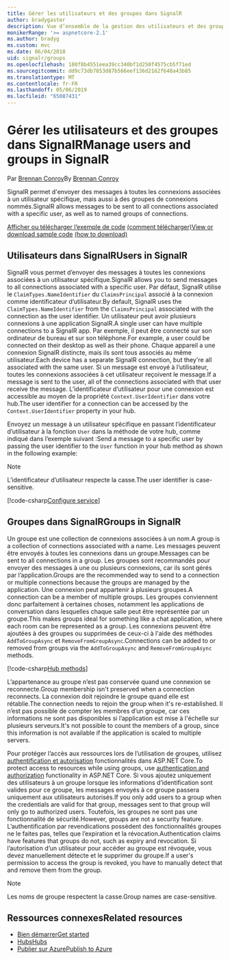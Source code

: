 ```yaml
---
title: Gérer les utilisateurs et des groupes dans SignalR
author: bradygaster
description: Vue d’ensemble de la gestion des utilisateurs et des groupes dans ASP.NET Core SignalR.
monikerRange: '>= aspnetcore-2.1'
ms.author: bradyg
ms.custom: mvc
ms.date: 06/04/2018
uid: signalr/groups
ms.openlocfilehash: 180f8b4551eea39cc340bf1d250f4575cb5f71ed
ms.sourcegitcommit: dd9c73db7853d87b566eef136d2162f648a43b85
ms.translationtype: MT
ms.contentlocale: fr-FR
ms.lasthandoff: 05/06/2019
ms.locfileid: "65087431"
---
```

# <a name="manage-users-and-groups-in-signalr"></a><span data-ttu-id="5d25a-103">Gérer les utilisateurs et des groupes dans SignalR</span><span class="sxs-lookup"><span data-stu-id="5d25a-103">Manage users and groups in SignalR</span></span>

<span data-ttu-id="5d25a-104">Par [Brennan Conroy](https://github.com/BrennanConroy)</span><span class="sxs-lookup"><span data-stu-id="5d25a-104">By [Brennan Conroy](https://github.com/BrennanConroy)</span></span>

<span data-ttu-id="5d25a-105">SignalR permet d'envoyer des messages à toutes les connexions associées à un utilisateur spécifique, mais aussi à des groupes de connexions nommés.</span><span class="sxs-lookup"><span data-stu-id="5d25a-105">SignalR allows messages to be sent to all connections associated with a specific user, as well as to named groups of connections.</span></span>

<span data-ttu-id="5d25a-106">[Afficher ou télécharger l’exemple de code](https://github.com/aspnet/AspNetCore.Docs/tree/master/aspnetcore/signalr/groups/sample/) [(comment télécharger)](xref:index#how-to-download-a-sample)</span><span class="sxs-lookup"><span data-stu-id="5d25a-106">[View or download sample code](https://github.com/aspnet/AspNetCore.Docs/tree/master/aspnetcore/signalr/groups/sample/) [(how to download)](xref:index#how-to-download-a-sample)</span></span>

## <a name="users-in-signalr"></a><span data-ttu-id="5d25a-107">Utilisateurs dans SignalR</span><span class="sxs-lookup"><span data-stu-id="5d25a-107">Users in SignalR</span></span>

<span data-ttu-id="5d25a-108">SignalR vous permet d’envoyer des messages à toutes les connexions associées à un utilisateur spécifique.</span><span class="sxs-lookup"><span data-stu-id="5d25a-108">SignalR allows you to send messages to all connections associated with a specific user.</span></span> <span data-ttu-id="5d25a-109">Par défaut, SignalR utilise le `ClaimTypes.NameIdentifier` du `ClaimsPrincipal` associé à la connexion comme identificateur d’utilisateur.</span><span class="sxs-lookup"><span data-stu-id="5d25a-109">By default, SignalR uses the `ClaimTypes.NameIdentifier` from the `ClaimsPrincipal` associated with the connection as the user identifier.</span></span> <span data-ttu-id="5d25a-110">Un utilisateur peut avoir plusieurs connexions à une application SignalR.</span><span class="sxs-lookup"><span data-stu-id="5d25a-110">A single user can have multiple connections to a SignalR app.</span></span> <span data-ttu-id="5d25a-111">Par exemple, il peut être connecté sur son ordinateur de bureau et sur son téléphone.</span><span class="sxs-lookup"><span data-stu-id="5d25a-111">For example, a user could be connected on their desktop as well as their phone.</span></span> <span data-ttu-id="5d25a-112">Chaque appareil a une connexion SignalR distincte, mais ils sont tous associés au même utilisateur.</span><span class="sxs-lookup"><span data-stu-id="5d25a-112">Each device has a separate SignalR connection, but they're all associated with the same user.</span></span> <span data-ttu-id="5d25a-113">Si un message est envoyé à l’utilisateur, toutes les connexions associées à cet utilisateur reçoivent le message.</span><span class="sxs-lookup"><span data-stu-id="5d25a-113">If a message is sent to the user, all of the connections associated with that user receive the message.</span></span> <span data-ttu-id="5d25a-114">L’identificateur d’utilisateur pour une connexion est accessible au moyen de la propriété `Context.UserIdentifier` dans votre hub.</span><span class="sxs-lookup"><span data-stu-id="5d25a-114">The user identifier for a connection can be accessed by the `Context.UserIdentifier` property in your hub.</span></span>

<span data-ttu-id="5d25a-115">Envoyez un message à un utilisateur spécifique en passant l’identificateur d’utilisateur à la fonction `User` dans la méthode de votre hub, comme indiqué dans l’exemple suivant :</span><span class="sxs-lookup"><span data-stu-id="5d25a-115">Send a message to a specific user by passing the user identifier to the `User` function in your hub method as shown in the following example:</span></span>

> [!NOTE]
> <span data-ttu-id="5d25a-116">L’identificateur d’utilisateur respecte la casse.</span><span class="sxs-lookup"><span data-stu-id="5d25a-116">The user identifier is case-sensitive.</span></span>

[!code-csharp[Configure service](groups/sample/hubs/chathub.cs?range=29-32)]

## <a name="groups-in-signalr"></a><span data-ttu-id="5d25a-117">Groupes dans SignalR</span><span class="sxs-lookup"><span data-stu-id="5d25a-117">Groups in SignalR</span></span>

<span data-ttu-id="5d25a-118">Un groupe est une collection de connexions associées à un nom.</span><span class="sxs-lookup"><span data-stu-id="5d25a-118">A group is a collection of connections associated with a name.</span></span> <span data-ttu-id="5d25a-119">Les messages peuvent être envoyés à toutes les connexions dans un groupe.</span><span class="sxs-lookup"><span data-stu-id="5d25a-119">Messages can be sent to all connections in a group.</span></span> <span data-ttu-id="5d25a-120">Les groupes sont recommandés pour envoyer des messages à une ou plusieurs connexions, car ils sont gérés par l’application.</span><span class="sxs-lookup"><span data-stu-id="5d25a-120">Groups are the recommended way to send to a connection or multiple connections because the groups are managed by the application.</span></span> <span data-ttu-id="5d25a-121">Une connexion peut appartenir à plusieurs groupes.</span><span class="sxs-lookup"><span data-stu-id="5d25a-121">A connection can be a member of multiple groups.</span></span> <span data-ttu-id="5d25a-122">Les groupes conviennent donc parfaitement à certaines choses, notamment les applications de conversation dans lesquelles chaque salle peut être représentée par un groupe.</span><span class="sxs-lookup"><span data-stu-id="5d25a-122">This makes groups ideal for something like a chat application, where each room can be represented as a group.</span></span> <span data-ttu-id="5d25a-123">Les connexions peuvent être ajoutées à des groupes ou supprimées de ceux-ci à l'aide des méthodes `AddToGroupAsync` et `RemoveFromGroupAsync`.</span><span class="sxs-lookup"><span data-stu-id="5d25a-123">Connections can be added to or removed from groups via the `AddToGroupAsync` and `RemoveFromGroupAsync` methods.</span></span>

[!code-csharp[Hub methods](groups/sample/hubs/chathub.cs?range=15-27)]

<span data-ttu-id="5d25a-124">L’appartenance au groupe n’est pas conservée quand une connexion se reconnecte.</span><span class="sxs-lookup"><span data-stu-id="5d25a-124">Group membership isn't preserved when a connection reconnects.</span></span> <span data-ttu-id="5d25a-125">La connexion doit rejoindre le groupe quand elle est rétablie.</span><span class="sxs-lookup"><span data-stu-id="5d25a-125">The connection needs to rejoin the group when it's re-established.</span></span> <span data-ttu-id="5d25a-126">Il n’est pas possible de compter les membres d’un groupe, car ces informations ne sont pas disponibles si l’application est mise à l'échelle sur plusieurs serveurs.</span><span class="sxs-lookup"><span data-stu-id="5d25a-126">It's not possible to count the members of a group, since this information is not available if the application is scaled to multiple servers.</span></span>

<span data-ttu-id="5d25a-127">Pour protéger l’accès aux ressources lors de l’utilisation de groupes, utilisez [authentification et autorisation](xref:signalr/authn-and-authz) fonctionnalités dans ASP.NET Core.</span><span class="sxs-lookup"><span data-stu-id="5d25a-127">To protect access to resources while using groups, use [authentication and authorization](xref:signalr/authn-and-authz) functionality in ASP.NET Core.</span></span> <span data-ttu-id="5d25a-128">Si vous ajoutez uniquement des utilisateurs à un groupe lorsque les informations d’identification sont valides pour ce groupe, les messages envoyés à ce groupe passera uniquement aux utilisateurs autorisés.</span><span class="sxs-lookup"><span data-stu-id="5d25a-128">If you only add users to a group when the credentials are valid for that group, messages sent to that group will only go to authorized users.</span></span> <span data-ttu-id="5d25a-129">Toutefois, les groupes ne sont pas une fonctionnalité de sécurité.</span><span class="sxs-lookup"><span data-stu-id="5d25a-129">However, groups are not a security feature.</span></span> <span data-ttu-id="5d25a-130">L’authentification par revendications possèdent des fonctionnalités groupes ne le faites pas, telles que l’expiration et la révocation.</span><span class="sxs-lookup"><span data-stu-id="5d25a-130">Authentication claims have features that groups do not, such as expiry and revocation.</span></span> <span data-ttu-id="5d25a-131">Si l’autorisation d’un utilisateur pour accéder au groupe est révoquée, vous devez manuellement détecte et le supprimer du groupe.</span><span class="sxs-lookup"><span data-stu-id="5d25a-131">If a user's permission to access the group is revoked, you have to manually detect that and remove them from the group.</span></span>

> [!NOTE]
> <span data-ttu-id="5d25a-132">Les noms de groupe respectent la casse.</span><span class="sxs-lookup"><span data-stu-id="5d25a-132">Group names are case-sensitive.</span></span>

## <a name="related-resources"></a><span data-ttu-id="5d25a-133">Ressources connexes</span><span class="sxs-lookup"><span data-stu-id="5d25a-133">Related resources</span></span>

* [<span data-ttu-id="5d25a-134">Bien démarrer</span><span class="sxs-lookup"><span data-stu-id="5d25a-134">Get started</span></span>](xref:tutorials/signalr)
* [<span data-ttu-id="5d25a-135">Hubs</span><span class="sxs-lookup"><span data-stu-id="5d25a-135">Hubs</span></span>](xref:signalr/hubs)
* [<span data-ttu-id="5d25a-136">Publier sur Azure</span><span class="sxs-lookup"><span data-stu-id="5d25a-136">Publish to Azure</span></span>](xref:signalr/publish-to-azure-web-app)

